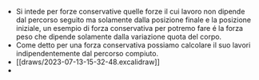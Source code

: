- Si intede per forze conservative quelle forze il cui lavoro non dipende dal percorso seguito ma solamente dalla posizione finale e la posizione iniziale, un esempio di forza conservativa per potremo fare é la forza peso che dipende solamente dalla variazione quota del corpo.
- Come detto per una forza conservativa possiamo calcolare il suo lavori indipendentemente dal percorso compiuto.
- [[draws/2023-07-13-15-32-48.excalidraw]]
-